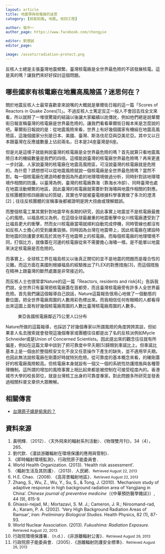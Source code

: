 ```yaml
---
layout: article
title: 地震帶與核電廠的迷思
category: [核能知識, 地震, 核四工程]

author: 張中一 
author_page: https://www.facebook.com/chongyie

editor: 劉德誠
editor_page: 

image: /assets/radiation-protect.png
---
```


反核人士總是主張臺灣地震頻繁，臺灣核電廠是全世界最危險的不該發展核電。這是真的嗎？讓我們來好好探討這個問題。


## 哪些國家有核電廠在地震高風險區？迷思何在？

關於地震反核人士最常喜歡拿來說嘴的大概就是華爾街日報的這一篇「Scores of Reactors in Quake Zones[1]」。不過反核人士篤定反正一般人不會回去找全文來看，所以就掰了一堆很驚聳的結論以後讓大家繼續以訛傳訛，例如他們總是說華爾街日報宣稱臺灣的核電廠是世界最危險的。讓我們看看華爾街日報本來是怎麼說的吧。華爾街日報說的是：從地震風險來看，世界上有好幾個國家有機組在地震高風險區，這幾個國家分別是日本、美國、臺灣、斯洛伐尼亞與亞美尼亞。其中又以日本跟臺灣在反應爐數量上佔前兩名，日本是24座臺灣是6座。

但是光是這樣子就能夠說臺灣的核電廠是全世界最危險的嗎？首先就算只看地震風險日本的機組數量是我們的四倍。這樣能說臺灣的核電廠世界最危險嗎？再來更進一步討論，人家說臺灣的核電廠在地震高風險區，可沒說臺灣的核電廠就是危險的。為什麼？請想想可以從地震風險就說一個核電廠是全世界最危險嗎？當然不對。每一個核電廠在建造時都會因為所處的地理環境做過分析，同時針對該地理環境作相關的防護。以臺灣為例，臺灣的核電廠靠海（靠海水冷卻）、同時臺灣也處在地震活動頻繁的地區，因此臺灣的核電廠就需要針對海嘯與地震作相關的對應。反核團體對核四廠廠址的質疑，其實也早就被臺電根據科學事實做了多次的澄清[2]；往往反核團體的宣稱事後都被證明是誇大扭曲或理解錯誤。

而整個核電工業其實針對地震早有長期的研究，因此事實上地震並不是核電廠最擔心的風險。以福島核災為例，在這個全球最嚴重的地震衝擊中女川核電廠遭受到了比福島更大的衝擊，然而女川核電廠當場就順利自動完成停機，同時管線也都沒有如反核人士擔心的受到嚴重毀損。同時因為台灣在地震帶上，因此核電廠在建設時對地震的防護要求較高於其他不在地震帶上的核電廠。而每個核電廠的地理環境不同，打個比方，就像蓋在河邊的核電廠從來不需要擔心海嘯一樣。是不能單以地震來決定核電廠是否危險的。

而事實上，全球核工界在福島核災以後真正關切的並不是地震的問題而是複合性的災難。而這方面在美國則根據福島的經驗推出了FLEX的對應措施[3]，而這個措施在精神上跟臺灣的斷然處置是非常接近的。

而反核人士也很常拿Nature的這一篇「Reactors, residents and risk[4]」告訴我們說，全世界只有臺灣把核電廠蓋在首都旁，而且臺灣核電廠旁有許多人全世界最危險。首先我們讓這個報導自己說話，Nature這篇報告很用心地做了一個動態的數位圖，把全世界電廠周圍的人數用彩色標出來。而我相信任何有眼睛的人都看得出來這圖上面有好幾個核電廠周圍的人數比臺灣核電廠周圍的人數多。

<figure>
<img alt="" src="">
<figcaption>東亞各國核電廠鄰近75公里人口分布</figcaption>
</figure>

Nature所做的這篇報導，也採訪了好幾個專家以所謂風險的角度誇誇其談，但如果拿人名去搜索就會發現這幾個專家或團體往往都是出了名的反核派例如Mycle Schneider或是Union of Concerned Scientists。因此提出來的觀念往往就有所偏差，例如在這篇文章中談到了把可靠度中早夭期[5]歸類到車諾比上。但車諾比基本上是一個由於整個核安文化不良又任意操作下產生的缺失，並不適用早夭期。也因此無法說核電廠在剛蓋好時就特別危險。從可靠度的基本概念來看，的確剛蓋好的核電廠風險較高。但核電廠本身就設有一個又一個的系統性防護措施與各種管理機制。這所謂的增加的風險事實上相比起來都是被控制在可接受程度內的。香港城市大學的校長郭位，就是台灣核工出身的可靠度專家。對此問題多所研究並發表過相關科普文章供大眾瞭解。


## 相關傳言

* [台灣原子爐是偷來的？](http://zh.nuke.wikia.com/wiki/台灣原子爐是偷來的？)


## 資料來源

<ol class="reference">
<li>黃明輝．（2012）．〈天外飛來的輻射系列活動〉．《物理雙月刊》，34（4），265．</li>
<li>劉代欽．《漫談游離輻射在環境保護的應用與管制》．</li>
<li>《即時輻射環境監測》，行政院原子能委員會．</li>
<li lang="en">World Health Organization. (2013). ‘Health risk assessment’.</li>
<li>〈輻射生活及其防護〉．（2013)．人民網．<small>Retrieved August 22, 2013</small></li>
<li>H.E. Chao.（2008). 《高背景輻射地區》．<small>Retrieved August 22, 2013</small></li>
<li lang="en">Zhang, S., Wu, Z., Wu, Y., Su, S., &amp; Tong, J. (2010). ‘Mechanism study of adaptive response in high background radiation area of Yangjiang in China’. <cite>Chinese journal of preventive medicine</cite><span lang="zh">（《中華預防醫學雜誌》）</span>, 44 (9), 815-9.</li>
<li lang="en">Ghiassi-nejad, M.; Mortazavi, S. M. J.; Cameron, J. R.; Niroomand-rad, A.; Karam, P. A. (2002). ‘Very High Background Radiation Areas of Ramsar’, <cite>Iran: Preliminary Biological Studies</cite>. Health Physics, 82 (1), 87-93.</li>
<li lang="en">World Nuclear Association. (2013). <cite>Fukushima: Radiation Exposure</cite>. <small>Retrieved August 22, 2013</small></li>
<li>行政院環境保護署．（n.d.）．《非游離輻射公害》．<small>Retrieved August 26, 2013</small></li>
<li>行政院原子能委員會．（2005）．《游離輻射防護安全標準》．<small>Retrieved August 26, 2013</small></li>
</ol>



















